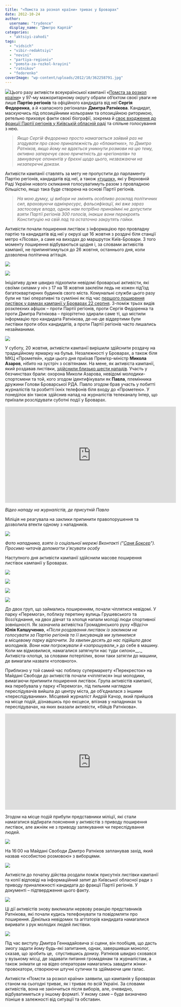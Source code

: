 ```yaml
---
title: "«Помста за розкол країни» триває у Броварах"
date: 2012-10-24
author: 
  username: "trydence"
  display_name: "Дмитро Карпій"
categories: 
  - "aktsiyi-zahodi"
tags: 
  - "vidsich"
  - "vibir-redaktsiyi"
  - "novini"
  - "partiya-regioniv"
  - "pomsta-za-rozkol-krayini"
  - "ratnikov"
  - "fedorenko"
coverImage: "wp-content/uploads/2012/10/362258791.jpg"
---
```


[![](https://mpz.brovary.org/wp-content/uploads/2012/10/Image00051.jpg)](https://mpz.brovary.org/wp-content/uploads/2012/10/Image00051.jpg)Цього разу активісти всеукраїнської кампанії «[Помста за розкол країни](http://uk.wikipedia.org/wiki/%D0%9F%D0%BE%D0%BC%D1%81%D1%82%D0%B0_%D0%B7%D0%B0_%D1%80%D0%BE%D0%B7%D0%BA%D0%BE%D0%BB_%D0%BA%D1%80%D0%B0%D1%97%D0%BD%D0%B8)» у 97-му мажоритарному округу обрали об’єктом своєї уваги не лише **Партію регіонів** та офіційного кандидата від неї **Сергія Федоренка**, а й «запасного регіонала» **Дмитра Ратнікова**. Кандидат, маскуючись під опозиційними кольорами та опозиційною риторикою, ретельно приховує факти своєї біографії, зокрема й [своє входження до фракції Партії регіонів у Київській обласній раді](https://mpz.brovary.org/chi-gotoviy-regional-ratnikov-voyuvati-proti-svoyih-dokument/) та спільне голосування з нею.

> _Якщо Сергій Федоренко просто намагається зайвий раз не згадувати про свою приналежність до «блакитних», то Дмитро Ратніков, якщо йому не вдається уникнути розмови на цю тему, активно заперечує свою причетність до «регіоналів» та звинувачує опонентів у брехні щодо цього, незважаючи на незаперечні докази._

Активісти кампанії ставлять за мету не пропустити до парламенту Партію регіонів, кандидатів від неї, а також [«тушок»](http://uk.wikipedia.org/wiki/%D0%A2%D1%83%D1%88%D0%BA%D0%B0), які у Верховній Раді України нового скликання голосуватимуть разом з провладною більшістю, якщо така буде створена на основі Партії регіонів.

> _На мою думку, ці вибори не змінять особливо розклад політичних сил, враховуючи адмінресурс, фальсифікації, які вже зараз застосовує влада, однак нам потрібно принаймні не допустити взяти Партії регіонів 300 голосів, інакше вони перекроять Конституцію на свій лад та остаточно закрутять гайки._

Активісти почали поширення листівок з інформацією про провладну партію та кандидатів від неї у окрузі ще 16 жовтня з роздачі біля станції метро «Лісова», а саме на виходах до маршруток Київ-Бровари. З того моменту поширення відбуваються щодня і, за словами активістів кампанії, не припинятимуться до 26 жовтня, останнього дня, коли дозволена політична агітація.

[![](https://mpz.brovary.org/wp-content/uploads/2012/10/Kopiya-DSC00711.jpg)](https://mpz.brovary.org/wp-content/uploads/2012/10/Kopiya-DSC00711.jpg)

[![](https://mpz.brovary.org/wp-content/uploads/2012/10/4.jpg)](https://mpz.brovary.org/wp-content/uploads/2012/10/4.jpg)

Ініціативу дуже швидко підхопили невідомі броварські активісти, які своїми силами у ніч з 17 на 18 жовтня заклеїли ледь не кожен під’їзд багатоквартирних будинків свого міста. Комунальні служби цього разу були не такі оперативні та сумлінні як під час [першого поширення листівок у рамках кампанії у Броварах 22 серпня](https://mpz.brovary.org/brovarski-aktivisti-pomstilisya-vladi-za-yiyi-grihi/). З-поміж трьох видів розклеєних афішок – проти Партії регіонів, проти Сергія Федоренка та проти Дмитра Ратнікова – пріорітетно здирали саме ті, що містили інформацію про кандидата Ратнікова, де-не-де віддертими були листівки проти обох кандидатів, а проти Партії регіонів часто лишались незайманими.

[![](https://mpz.brovary.org/wp-content/uploads/2012/10/Image00023.jpg)](https://mpz.brovary.org/wp-content/uploads/2012/10/Image00023.jpg)

У суботу, 20 жовтня, активісти кампанії вирішили здійснити роздачу на традиційному ярмарку на бульв. Незалежності у Броварах, а також біля МКЦ «Прометей», куди цього дня приїхав Прем’єр-міністр **Микола Азаров**, нібито на зустріч з освітянами. На мене, як активіста кампанії, який роздавав листівки, [здійснили близько шести нападів](https://mpz.brovary.org/yak-prisluzhniki-azarova-zabezpechuvali-yomu-spokiy-u-brovarah/). Участь у безчинствах брали: охорона Миколи Азарова, невідомі молодики-спортсмени та той, кого згодом ідентифікували як **Павла**, племінника дружини Голови Броварської РДА. Павло згодом брав участь у побитті журналістів та розбитті їхніх телефонів біля входу до «Прометею». У понеділок він також здійснив напад на журналістів телеканалу Інтер, що приїхали розслідувати суботні події у Броварах.

<iframe src="http://www.youtube.com/embed/-9qmLAiHtV0" frameborder="0" width="560" height="315"></iframe>

_Відео нападу на журналістів, де присутній Павло_

Міліція не реагувала на заклики припинити правопорушення та дозволила втекти одному з нападників.

[![](https://mpz.brovary.org/wp-content/uploads/2012/10/B-Ag1fSFAxg.jpg)](https://mpz.brovary.org/wp-content/uploads/2012/10/B-Ag1fSFAxg.jpg)

_Фото нападника, взяте із соціальної мережі Вконтакті ("[Саня Боксер](http://vk.com/id69537423)"). Просимо читачів допомогти з'ясувати особу_

Наступного дня активісти кампанії здійснили масове поширення листівок кампанії у Броварах.

[![](https://mpz.brovary.org/wp-content/uploads/2012/10/Image00004.jpg)](https://mpz.brovary.org/wp-content/uploads/2012/10/Image00004.jpg)

[![](https://mpz.brovary.org/wp-content/uploads/2012/10/Image00026.jpg)](https://mpz.brovary.org/wp-content/uploads/2012/10/Image00026.jpg)

[![](https://mpz.brovary.org/wp-content/uploads/2012/10/36208471.jpg)](https://mpz.brovary.org/wp-content/uploads/2012/10/36208471.jpg)

[![](https://mpz.brovary.org/wp-content/uploads/2012/10/36225873.jpg)](https://mpz.brovary.org/wp-content/uploads/2012/10/36225873.jpg)

До двох груп, що займались поширенням, почали чіплятися невідомі. У парку «Перемога», поблизу перетину вулиць Грушевського та Возз’єднання, на двох дівчат та хлопця напали молоді люди спортивної зовнішності. Як зазначила активістка Громадянського руху «Відсіч» **Юлія Капшученко**, _«Після роздавання листівок із закликом не голосувати за Партію регіонів та її висуванців ми зупинилися в місцевому парку відпочити. За хвилин десять до нас підійшло двоє молодиків. Вони нам погрожували й_ _«запрошували__» до себе в машину. Коли ми відмовилися, намагалися затягнути нас туди силою»__._ Активіста-хлопця, за словами потерпілих, вони таки затягли до машини, де вимагали назвати «головного».

Приблизно у той самий час поблизу супермаркету «Перекресток» на Майдані Свободи до активістів почали «чіплятися» інші молодики, вимагаючи припинити поширення листівок. Група активістів кампанії, яка перебувала у парку «Перемога», під пильним наглядом переслідувачів вийшла до центру міста, де об’єдналася з іншими «переслідуваними». Місцевий журналіст Андрій Качор, який прийшов на місце подій, дізнавшись про ексцеси, впізнав у нападниках та переслідувачах, на яких вказали активісти, «бійців Ратнікова».

<iframe src="http://www.youtube.com/embed/Thdel74TWuw" frameborder="0" width="560" height="315"></iframe>

Згодом на місце подій прибули представники міліції, які стали намагатися відбирати пояснення у активістів з приводу поширення листівок, але ажніяк не з приводу залякування чи переслідування людей.

[![](https://mpz.brovary.org/wp-content/uploads/2012/10/ment.kapsh.jpg)](https://mpz.brovary.org/wp-content/uploads/2012/10/ment.kapsh.jpg)

На 16:00 на Майдані Свободи Дмитро Ратніков запланував захід, який назвав «особистою розмовою» з виборцями.

[![](https://mpz.brovary.org/wp-content/uploads/2012/10/img829.jpg)](https://mpz.brovary.org/wp-content/uploads/2012/10/img829.jpg)

Активісти до початку дійства роздали поміж присутніх листівки кампанії та копії відповіді на інформаційний запит до Київської обласної ради з приводу приналежності кандидата до фракції Партії регіонів. У документі – підтвердження цього факту.

[![](https://mpz.brovary.org/wp-content/uploads/2012/10/Image00054.jpg)](https://mpz.brovary.org/wp-content/uploads/2012/10/Image00054.jpg)

Ці дії активістів знову викликали нервову реакцію представників Ратнікова, які почали кудись телефонувати та повідомляти про поширення. Декілька невідомих та агітаторів кандидата намагалися виривати з рук молодих людей листівки.

[![](https://mpz.brovary.org/wp-content/uploads/2012/10/36225879.jpg)](https://mpz.brovary.org/wp-content/uploads/2012/10/36225879.jpg)

Під час виступу Дмитра Геннадайовича зі сцени, він пообіцяв, що дасть змогу задати йому будь-які запитання, однак, завершивши монолог, сказав, що зробить це,  спустившись донизу. Ратніков швидко сховався у вузькому місці, де задавати питання громадянам та журналістам, а також знімати це на відео операторам намагались завадити жінки-провокатори, створюючи штучні сутички та здіймаючи цим галас.

Активісти «Помсти за розкол країни» заявили, що кампанія у Броварах станом на сьогодні триває, як і триває по всій Україні. За словами активістів, вона не закінчиться після виборів, але, очевидно, відбуватиметься у іншому форматі. У якому саме – буде визначено пізніше в залежності від ситуації та обставин.
